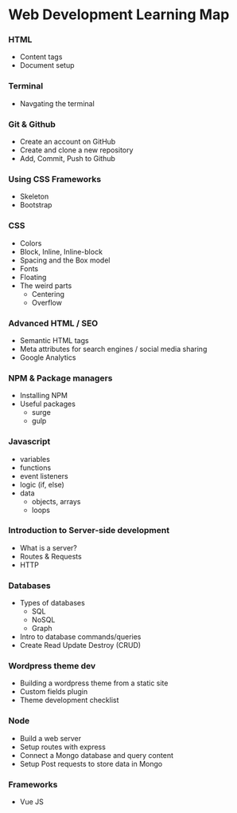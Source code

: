 # Web Development Learning Map

### HTML

- Content tags
- Document setup

### Terminal

- Navgating the terminal

### Git & Github

- Create an account on GitHub
- Create and clone a new repository
- Add, Commit, Push to Github

### Using CSS Frameworks

- Skeleton
- Bootstrap

### CSS

- Colors
- Block, Inline, Inline-block
- Spacing and the Box model
- Fonts
- Floating
- The weird parts
    - Centering
    - Overflow

### Advanced HTML / SEO

- Semantic HTML tags
- Meta attributes for search engines / social media sharing
- Google Analytics

### NPM & Package managers

- Installing NPM
- Useful packages
    - surge
    - gulp

### Javascript

- variables
- functions
- event listeners
- logic (if, else)
- data
    - objects, arrays
    - loops

### Introduction to Server-side development

- What is a server?
- Routes & Requests
- HTTP

### Databases

- Types of databases
    - SQL
    - NoSQL
    - Graph
- Intro to database commands/queries
- Create Read Update Destroy (CRUD)

### Wordpress theme dev

- Building a wordpress theme from a static site
- Custom fields plugin
- Theme development checklist

### Node

- Build a web server
- Setup routes with express
- Connect a Mongo database and query content
- Setup Post requests to store data in Mongo

### Frameworks

- Vue JS